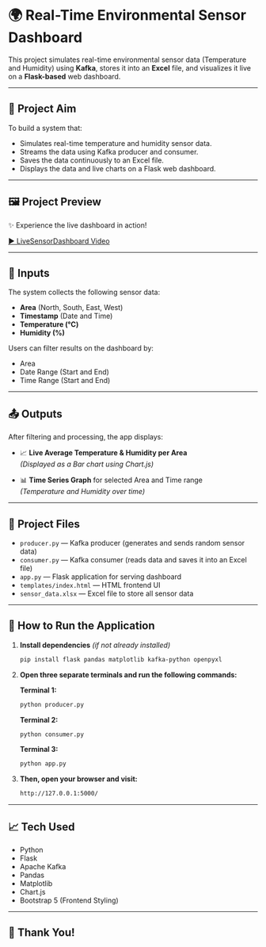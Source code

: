# 🌍 Real-Time Environmental Sensor Dashboard

This project simulates real-time environmental sensor data (Temperature and Humidity) using **Kafka**, stores it into an **Excel** file, and visualizes it live on a **Flask-based** web dashboard.

---

## 🎯 Project Aim

To build a system that:

- Simulates real-time temperature and humidity sensor data.
- Streams the data using Kafka producer and consumer.
- Saves the data continuously to an Excel file.
- Displays the data and live charts on a Flask web dashboard.

---

## 🖼️ Project Preview

✨ Experience the live dashboard in action!  

[▶️ LiveSensorDashboard Video](https://drive.google.com/file/d/1lbbNe4jnOeaEC-amoisPeo4yI5rydCI2/view?usp=sharing)


---

## 🔢 Inputs

The system collects the following sensor data:

- **Area** (North, South, East, West)
- **Timestamp** (Date and Time)
- **Temperature (°C)**
- **Humidity (%)**

Users can filter results on the dashboard by:

- Area
- Date Range (Start and End)
- Time Range (Start and End)

---

## 📤 Outputs

After filtering and processing, the app displays:

- 📈 **Live Average Temperature & Humidity per Area**  
  *(Displayed as a Bar chart using Chart.js)*

- 📊 **Time Series Graph** for selected Area and Time range  
  *(Temperature and Humidity over time)*

---

## 📂 Project Files

- `producer.py` — Kafka producer (generates and sends random sensor data)
- `consumer.py` — Kafka consumer (reads data and saves it into an Excel file)
- `app.py` — Flask application for serving dashboard
- `templates/index.html` — HTML frontend UI
- `sensor_data.xlsx` — Excel file to store all sensor data

---
## 🚀 How to Run the Application

1. **Install dependencies** *(if not already installed)*  
   ```bash
   pip install flask pandas matplotlib kafka-python openpyxl
   ```

2. **Open three separate terminals and run the following commands:**

   **Terminal 1:**
   ```bash
   python producer.py
   ```

   **Terminal 2:**
   ```bash
   python consumer.py
   ```

   **Terminal 3:**
   ```bash
   python app.py
   ```

3. **Then, open your browser and visit:**
   ```bash
   http://127.0.0.1:5000/
   ```

---

## 📈 Tech Used

- Python  
- Flask  
- Apache Kafka  
- Pandas  
- Matplotlib  
- Chart.js  
- Bootstrap 5 (Frontend Styling)

---

## 🌟 Thank You!



